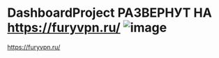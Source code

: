 # DashboardProject РАЗВЕРНУТ НА https://furyvpn.ru/ ![image](https://github.com/whatisloveg/DashboardProject/assets/95077912/df19533c-d369-40e8-a74f-d52b0cc0d02f)
https://furyvpn.ru/
